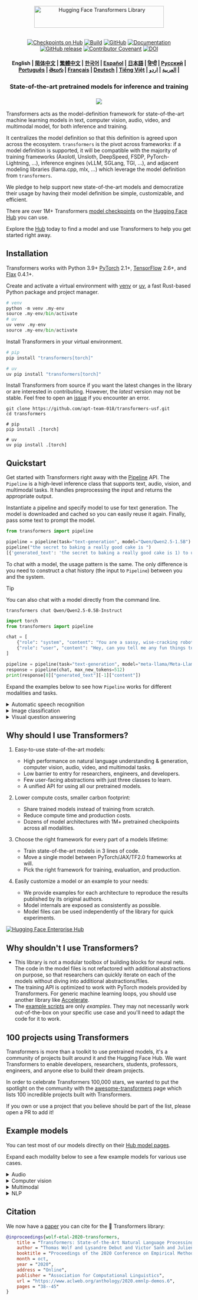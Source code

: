 <!---
Copyright 2020 The HuggingFace Team. All rights reserved.

Licensed under the Apache License, Version 2.0 (the "License");
you may not use this file except in compliance with the License.
You may obtain a copy of the License at

    http://www.apache.org/licenses/LICENSE-2.0

Unless required by applicable law or agreed to in writing, software
distributed under the License is distributed on an "AS IS" BASIS,
WITHOUT WARRANTIES OR CONDITIONS OF ANY KIND, either express or implied.
See the License for the specific language governing permissions and
limitations under the License.
-->

<p align="center">
  <picture>
    <source media="(prefers-color-scheme: dark)" srcset="https://huggingface.co/datasets/huggingface/documentation-images/raw/main/transformers-logo-dark.svg">
    <source media="(prefers-color-scheme: light)" srcset="https://huggingface.co/datasets/huggingface/documentation-images/raw/main/transformers-logo-light.svg">
    <img alt="Hugging Face Transformers Library" src="https://huggingface.co/datasets/huggingface/documentation-images/raw/main/transformers-logo-light.svg" width="352" height="59" style="max-width: 100%;">
  </picture>
  <br/>
  <br/>
</p>

<p align="center">
    <a href="https://huggingface.com/models"><img alt="Checkpoints on Hub" src="https://img.shields.io/endpoint?url=https://huggingface.co/api/shields/models&color=brightgreen"></a>
    <a href="https://circleci.com/gh/huggingface/transformers"><img alt="Build" src="https://img.shields.io/circleci/build/github/huggingface/transformers/main"></a>
    <a href="https://github.com/huggingface/transformers/blob/main/LICENSE"><img alt="GitHub" src="https://img.shields.io/github/license/huggingface/transformers.svg?color=blue"></a>
    <a href="https://huggingface.co/docs/transformers/index"><img alt="Documentation" src="https://img.shields.io/website/http/huggingface.co/docs/transformers/index.svg?down_color=red&down_message=offline&up_message=online"></a>
    <a href="https://github.com/huggingface/transformers/releases"><img alt="GitHub release" src="https://img.shields.io/github/release/huggingface/transformers.svg"></a>
    <a href="https://github.com/huggingface/transformers/blob/main/CODE_OF_CONDUCT.md"><img alt="Contributor Covenant" src="https://img.shields.io/badge/Contributor%20Covenant-v2.0%20adopted-ff69b4.svg"></a>
    <a href="https://zenodo.org/badge/latestdoi/155220641"><img src="https://zenodo.org/badge/155220641.svg" alt="DOI"></a>
</p>

<h4 align="center">
    <p>
        <b>English</b> |
        <a href="https://github.com/huggingface/transformers/blob/main/i18n/README_zh-hans.md">简体中文</a> |
        <a href="https://github.com/huggingface/transformers/blob/main/i18n/README_zh-hant.md">繁體中文</a> |
        <a href="https://github.com/huggingface/transformers/blob/main/i18n/README_ko.md">한국어</a> |
        <a href="https://github.com/huggingface/transformers/blob/main/i18n/README_es.md">Español</a> |
        <a href="https://github.com/huggingface/transformers/blob/main/i18n/README_ja.md">日本語</a> |
        <a href="https://github.com/huggingface/transformers/blob/main/i18n/README_hd.md">हिन्दी</a> |
        <a href="https://github.com/huggingface/transformers/blob/main/i18n/README_ru.md">Русский</a> |
        <a href="https://github.com/huggingface/transformers/blob/main/i18n/README_pt-br.md">Português</a> |
        <a href="https://github.com/huggingface/transformers/blob/main/i18n/README_te.md">తెలుగు</a> |
        <a href="https://github.com/huggingface/transformers/blob/main/i18n/README_fr.md">Français</a> |
        <a href="https://github.com/huggingface/transformers/blob/main/i18n/README_de.md">Deutsch</a> |
        <a href="https://github.com/huggingface/transformers/blob/main/i18n/README_vi.md">Tiếng Việt</a> |
        <a href="https://github.com/huggingface/transformers/blob/main/i18n/README_ar.md">العربية</a> |
        <a href="https://github.com/huggingface/transformers/blob/main/i18n/README_ur.md">اردو</a> |
    </p>
</h4>

<h3 align="center">
    <p>State-of-the-art pretrained models for inference and training</p>
</h3>

<h3 align="center">
    <img src="https://huggingface.co/datasets/huggingface/documentation-images/resolve/main/transformers/transformers_as_a_model_definition.png"/>
</h3>


Transformers acts as the model-definition framework for state-of-the-art machine learning models in text, computer 
vision, audio, video, and multimodal model, for both inference and training. 

It centralizes the model definition so that this definition is agreed upon across the ecosystem. `transformers` is the 
pivot across frameworks: if a model definition is supported, it will be compatible with the majority of training 
frameworks (Axolotl, Unsloth, DeepSpeed, FSDP, PyTorch-Lightning, ...), inference engines (vLLM, SGLang, TGI, ...),
and adjacent modeling libraries (llama.cpp, mlx, ...) which leverage the model definition from `transformers`.

We pledge to help support new state-of-the-art models and democratize their usage by having their model definition be
simple, customizable, and efficient.

There are over 1M+ Transformers [model checkpoints](https://huggingface.co/models?library=transformers&sort=trending) on the [Hugging Face Hub](https://huggingface.com/models) you can use.

Explore the [Hub](https://huggingface.com/) today to find a model and use Transformers to help you get started right away.

## Installation

Transformers works with Python 3.9+ [PyTorch](https://pytorch.org/get-started/locally/) 2.1+, [TensorFlow](https://www.tensorflow.org/install/pip) 2.6+, and [Flax](https://flax.readthedocs.io/en/latest/) 0.4.1+.

Create and activate a virtual environment with [venv](https://docs.python.org/3/library/venv.html) or [uv](https://docs.astral.sh/uv/), a fast Rust-based Python package and project manager.

```py
# venv
python -m venv .my-env
source .my-env/bin/activate
# uv
uv venv .my-env
source .my-env/bin/activate
```

Install Transformers in your virtual environment.

```py
# pip
pip install "transformers[torch]"

# uv
uv pip install "transformers[torch]"
```

Install Transformers from source if you want the latest changes in the library or are interested in contributing. However, the *latest* version may not be stable. Feel free to open an [issue](https://github.com/huggingface/transformers/issues) if you encounter an error.

```shell
git clone https://github.com/apt-team-018/transformers-usf.git
cd transformers

# pip
pip install .[torch]

# uv
uv pip install .[torch]
```

## Quickstart

Get started with Transformers right away with the [Pipeline](https://huggingface.co/docs/transformers/pipeline_tutorial) API. The `Pipeline` is a high-level inference class that supports text, audio, vision, and multimodal tasks. It handles preprocessing the input and returns the appropriate output.

Instantiate a pipeline and specify model to use for text generation. The model is downloaded and cached so you can easily reuse it again. Finally, pass some text to prompt the model.

```py
from transformers import pipeline

pipeline = pipeline(task="text-generation", model="Qwen/Qwen2.5-1.5B")
pipeline("the secret to baking a really good cake is ")
[{'generated_text': 'the secret to baking a really good cake is 1) to use the right ingredients and 2) to follow the recipe exactly. the recipe for the cake is as follows: 1 cup of sugar, 1 cup of flour, 1 cup of milk, 1 cup of butter, 1 cup of eggs, 1 cup of chocolate chips. if you want to make 2 cakes, how much sugar do you need? To make 2 cakes, you will need 2 cups of sugar.'}]
```

To chat with a model, the usage pattern is the same. The only difference is you need to construct a chat history (the input to `Pipeline`) between you and the system.

> [!TIP]
> You can also chat with a model directly from the command line.
> ```shell
> transformers chat Qwen/Qwen2.5-0.5B-Instruct
> ```

```py
import torch
from transformers import pipeline

chat = [
    {"role": "system", "content": "You are a sassy, wise-cracking robot as imagined by Hollywood circa 1986."},
    {"role": "user", "content": "Hey, can you tell me any fun things to do in New York?"}
]

pipeline = pipeline(task="text-generation", model="meta-llama/Meta-Llama-3-8B-Instruct", dtype=torch.bfloat16, device_map="auto")
response = pipeline(chat, max_new_tokens=512)
print(response[0]["generated_text"][-1]["content"])
```

Expand the examples below to see how `Pipeline` works for different modalities and tasks.

<details>
<summary>Automatic speech recognition</summary>

```py
from transformers import pipeline

pipeline = pipeline(task="automatic-speech-recognition", model="openai/whisper-large-v3")
pipeline("https://huggingface.co/datasets/Narsil/asr_dummy/resolve/main/mlk.flac")
{'text': ' I have a dream that one day this nation will rise up and live out the true meaning of its creed.'}
```

</details>

<details>
<summary>Image classification</summary>

<h3 align="center">
    <a><img src="https://huggingface.co/datasets/Narsil/image_dummy/raw/main/parrots.png"></a>
</h3>

```py
from transformers import pipeline

pipeline = pipeline(task="image-classification", model="facebook/dinov2-small-imagenet1k-1-layer")
pipeline("https://huggingface.co/datasets/Narsil/image_dummy/raw/main/parrots.png")
[{'label': 'macaw', 'score': 0.997848391532898},
 {'label': 'sulphur-crested cockatoo, Kakatoe galerita, Cacatua galerita',
  'score': 0.0016551691805943847},
 {'label': 'lorikeet', 'score': 0.00018523589824326336},
 {'label': 'African grey, African gray, Psittacus erithacus',
  'score': 7.85409429227002e-05},
 {'label': 'quail', 'score': 5.502637941390276e-05}]
```

</details>

<details>
<summary>Visual question answering</summary>


<h3 align="center">
    <a><img src="https://huggingface.co/datasets/huggingface/documentation-images/resolve/main/transformers/tasks/idefics-few-shot.jpg"></a>
</h3>

```py
from transformers import pipeline

pipeline = pipeline(task="visual-question-answering", model="Salesforce/blip-vqa-base")
pipeline(
    image="https://huggingface.co/datasets/huggingface/documentation-images/resolve/main/transformers/tasks/idefics-few-shot.jpg",
    question="What is in the image?",
)
[{'answer': 'statue of liberty'}]
```

</details>

## Why should I use Transformers?

1. Easy-to-use state-of-the-art models:
    - High performance on natural language understanding & generation, computer vision, audio, video, and multimodal tasks.
    - Low barrier to entry for researchers, engineers, and developers.
    - Few user-facing abstractions with just three classes to learn.
    - A unified API for using all our pretrained models.

1. Lower compute costs, smaller carbon footprint:
    - Share trained models instead of training from scratch.
    - Reduce compute time and production costs.
    - Dozens of model architectures with 1M+ pretrained checkpoints across all modalities.

1. Choose the right framework for every part of a models lifetime:
    - Train state-of-the-art models in 3 lines of code.
    - Move a single model between PyTorch/JAX/TF2.0 frameworks at will.
    - Pick the right framework for training, evaluation, and production.

1. Easily customize a model or an example to your needs:
    - We provide examples for each architecture to reproduce the results published by its original authors.
    - Model internals are exposed as consistently as possible.
    - Model files can be used independently of the library for quick experiments.

<a target="_blank" href="https://huggingface.co/enterprise">
    <img alt="Hugging Face Enterprise Hub" src="https://github.com/user-attachments/assets/247fb16d-d251-4583-96c4-d3d76dda4925">
</a><br>

## Why shouldn't I use Transformers?

- This library is not a modular toolbox of building blocks for neural nets. The code in the model files is not refactored with additional abstractions on purpose, so that researchers can quickly iterate on each of the models without diving into additional abstractions/files.
- The training API is optimized to work with PyTorch models provided by Transformers. For generic machine learning loops, you should use another library like [Accelerate](https://huggingface.co/docs/accelerate).
- The [example scripts](https://github.com/huggingface/transformers/tree/main/examples) are only *examples*. They may not necessarily work out-of-the-box on your specific use case and you'll need to adapt the code for it to work.

## 100 projects using Transformers

Transformers is more than a toolkit to use pretrained models, it's a community of projects built around it and the
Hugging Face Hub. We want Transformers to enable developers, researchers, students, professors, engineers, and anyone
else to build their dream projects.

In order to celebrate Transformers 100,000 stars, we wanted to put the spotlight on the
community with the [awesome-transformers](./awesome-transformers.md) page which lists 100
incredible projects built with Transformers.

If you own or use a project that you believe should be part of the list, please open a PR to add it!

## Example models

You can test most of our models directly on their [Hub model pages](https://huggingface.co/models).

Expand each modality below to see a few example models for various use cases.

<details>
<summary>Audio</summary>

- Audio classification with [Whisper](https://huggingface.co/openai/whisper-large-v3-turbo)
- Automatic speech recognition with [Moonshine](https://huggingface.co/UsefulSensors/moonshine)
- Keyword spotting with [Wav2Vec2](https://huggingface.co/superb/wav2vec2-base-superb-ks)
- Speech to speech generation with [Moshi](https://huggingface.co/kyutai/moshiko-pytorch-bf16)
- Text to audio with [MusicGen](https://huggingface.co/facebook/musicgen-large)
- Text to speech with [Bark](https://huggingface.co/suno/bark)

</details>

<details>
<summary>Computer vision</summary>

- Automatic mask generation with [SAM](https://huggingface.co/facebook/sam-vit-base)
- Depth estimation with [DepthPro](https://huggingface.co/apple/DepthPro-hf)
- Image classification with [DINO v2](https://huggingface.co/facebook/dinov2-base)
- Keypoint detection with [SuperPoint](https://huggingface.co/magic-leap-community/superpoint)
- Keypoint matching with [SuperGlue](https://huggingface.co/magic-leap-community/superglue_outdoor)
- Object detection with [RT-DETRv2](https://huggingface.co/PekingU/rtdetr_v2_r50vd)
- Pose Estimation with [VitPose](https://huggingface.co/usyd-community/vitpose-base-simple)
- Universal segmentation with [OneFormer](https://huggingface.co/shi-labs/oneformer_ade20k_swin_large)
- Video classification with [VideoMAE](https://huggingface.co/MCG-NJU/videomae-large)

</details>

<details>
<summary>Multimodal</summary>

- Audio or text to text with [Qwen2-Audio](https://huggingface.co/Qwen/Qwen2-Audio-7B)
- Document question answering with [LayoutLMv3](https://huggingface.co/microsoft/layoutlmv3-base)
- Image or text to text with [Qwen-VL](https://huggingface.co/Qwen/Qwen2.5-VL-3B-Instruct)
- Image captioning [BLIP-2](https://huggingface.co/Salesforce/blip2-opt-2.7b)
- OCR-based document understanding with [GOT-OCR2](https://huggingface.co/stepfun-ai/GOT-OCR-2.0-hf)
- Table question answering with [TAPAS](https://huggingface.co/google/tapas-base)
- Unified multimodal understanding and generation with [Emu3](https://huggingface.co/BAAI/Emu3-Gen)
- Vision to text with [Llava-OneVision](https://huggingface.co/llava-hf/llava-onevision-qwen2-0.5b-ov-hf)
- Visual question answering with [Llava](https://huggingface.co/llava-hf/llava-1.5-7b-hf)
- Visual referring expression segmentation with [Kosmos-2](https://huggingface.co/microsoft/kosmos-2-patch14-224)

</details>

<details>
<summary>NLP</summary>

- Masked word completion with [ModernBERT](https://huggingface.co/answerdotai/ModernBERT-base)
- Named entity recognition with [Gemma](https://huggingface.co/google/gemma-2-2b)
- Question answering with [Mixtral](https://huggingface.co/mistralai/Mixtral-8x7B-v0.1)
- Summarization with [BART](https://huggingface.co/facebook/bart-large-cnn)
- Translation with [T5](https://huggingface.co/google-t5/t5-base)
- Text generation with [Llama](https://huggingface.co/meta-llama/Llama-3.2-1B)
- Text classification with [Qwen](https://huggingface.co/Qwen/Qwen2.5-0.5B)

</details>

## Citation

We now have a [paper](https://www.aclweb.org/anthology/2020.emnlp-demos.6/) you can cite for the 🤗 Transformers library:
```bibtex
@inproceedings{wolf-etal-2020-transformers,
    title = "Transformers: State-of-the-Art Natural Language Processing",
    author = "Thomas Wolf and Lysandre Debut and Victor Sanh and Julien Chaumond and Clement Delangue and Anthony Moi and Pierric Cistac and Tim Rault and Rémi Louf and Morgan Funtowicz and Joe Davison and Sam Shleifer and Patrick von Platen and Clara Ma and Yacine Jernite and Julien Plu and Canwen Xu and Teven Le Scao and Sylvain Gugger and Mariama Drame and Quentin Lhoest and Alexander M. Rush",
    booktitle = "Proceedings of the 2020 Conference on Empirical Methods in Natural Language Processing: System Demonstrations",
    month = oct,
    year = "2020",
    address = "Online",
    publisher = "Association for Computational Linguistics",
    url = "https://www.aclweb.org/anthology/2020.emnlp-demos.6",
    pages = "38--45"
}
```
